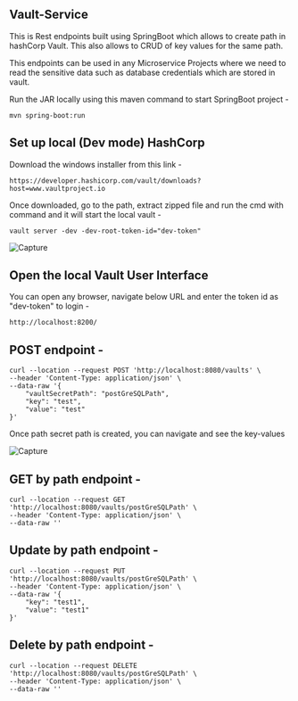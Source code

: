 ## Vault-Service

This is Rest endpoints built using SpringBoot which allows to create path in hashCorp Vault. This also allows to CRUD of key values for the same path.

This endpoints can be used in any Microservice Projects where we need to read the sensitive data such as database credentials which are stored in vault.

Run the JAR locally using this maven command to start SpringBoot project - 
```
mvn spring-boot:run
```

## Set up local (Dev mode) HashCorp 

Download the windows installer from this link - 

```
https://developer.hashicorp.com/vault/downloads?host=www.vaultproject.io
```

Once downloaded, go to the path, extract zipped file and run the cmd with command and it will start the local vault -

```
vault server -dev -dev-root-token-id="dev-token"
```
![Capture](https://user-images.githubusercontent.com/8009104/214834062-dfff2c42-f3de-42e3-9e92-2c07a29599bb.JPG)

## Open the local Vault User Interface 

You can open any browser, navigate below URL and enter the token id as "dev-token" to login -

```
http://localhost:8200/
```
## POST endpoint - 

```
curl --location --request POST 'http://localhost:8080/vaults' \
--header 'Content-Type: application/json' \
--data-raw '{
    "vaultSecretPath": "postGreSQLPath",
    "key": "test",
    "value": "test"
}'
```
Once path secret path is created, you can navigate and see the key-values 

![Capture](https://user-images.githubusercontent.com/8009104/214837169-6ed7948e-ea87-4f71-959a-cefdf2fd52ae.JPG)

## GET by path endpoint - 
```
curl --location --request GET 'http://localhost:8080/vaults/postGreSQLPath' \
--header 'Content-Type: application/json' \
--data-raw ''
```
## Update by path endpoint - 
```
curl --location --request PUT 'http://localhost:8080/vaults/postGreSQLPath' \
--header 'Content-Type: application/json' \
--data-raw '{
    "key": "test1",
    "value": "test1"
}'
```
## Delete by path endpoint - 
```
curl --location --request DELETE 'http://localhost:8080/vaults/postGreSQLPath' \
--header 'Content-Type: application/json' \
--data-raw ''
```


